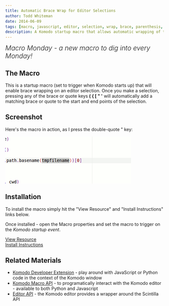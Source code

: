 ```yaml
---
title: Automatic Brace Wrap for Editor Selections
author: Todd Whiteman
date: 2014-06-09
tags: [macro, javascript, editor, selection, wrap, brace, parenthesis, quote]
description: A Komodo startup macro that allows automatic wrapping of text selections by key-pressing the required brace character.
---
```


<div class="centered">
<h2 style="font-weight: 300; margin: 10px 0 25px 0"><em>Macro Monday - a new macro to dig into every Monday!</em></h2>
</div>

## The Macro

This is a startup macro (set to trigger when Komodo starts up) that will enable
brace wrapping on an editor selection. Once you make a selection, pressing any of
the brace or quote keys **( { [ " '** will automatically add a matching brace or
quote to the start and end points of the selection.

## Screenshot

Here's the macro in action, as I press the double-quote " key:

<img src="/assets/images/blog/2014-06/brace_wrap_selection.gif" style="vertical-align: middle">

## Installation

To install the macro simply hit the "View Resource" and "Install Instructions"
links below.

Once installed - open the Macro properties and set the macro to trigger on the
*Komodo startup event*.

<div class="centered">
    <div class="spacer"></div>
    <a href="http://komodoide.com/resources/macros/toddw-as--bracewrapselection/" class="button big primary">
        <i class="icon icon-eye"></i>
        View Resource
    </a>
    <div class="spacer-half"></div>
    <span>
        <i class="icon icon-question"></i>
        <a href="http://komodoide.com/resources/install-instructions/#pane-macro" target="_blank">Install Instructions</a>
    </span>
</div>

## Related Materials

* [Komodo Developer Extension][] - play around with JavaScript or Python code in
  the context of the Komodo window
* [Komodo Macro API][] - to programatically interact with the Komodo editor -
  available to both Python and Javascript
* [Editor API][] - the Komodo editor provides a wrapper around the Scintilla API


[Komodo Developer Extension]: /framed/?http://community.activestate.com/node/1824
[Komodo Macro API]: /framed/?http://docs.activestate.com/komodo/latest/macroapi.html
[Editor API]: http://www.scintilla.org/ScintillaDoc.html

